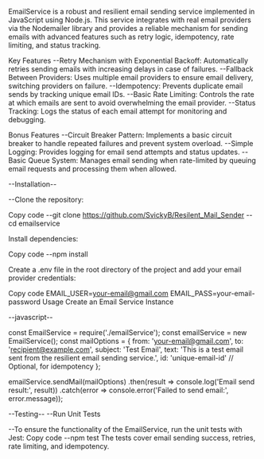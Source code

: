 EmailService is a robust and resilient email sending service implemented in JavaScript using Node.js. This service integrates with real email providers via the Nodemailer library and provides a reliable mechanism for sending emails with advanced features such as retry logic, idempotency, rate limiting, and status tracking.

Key Features
--Retry Mechanism with Exponential Backoff: Automatically retries sending emails with increasing delays in case of failures.
--Fallback Between Providers: Uses multiple email providers to ensure email delivery, switching providers on failure.
--Idempotency: Prevents duplicate email sends by tracking unique email IDs.
--Basic Rate Limiting: Controls the rate at which emails are sent to avoid overwhelming the email provider.
--Status Tracking: Logs the status of each email attempt for monitoring and debugging.

Bonus Features
--Circuit Breaker Pattern: Implements a basic circuit breaker to handle repeated failures and prevent system overload.
--Simple Logging: Provides logging for email send attempts and status updates.
--Basic Queue System: Manages email sending when rate-limited by queuing email requests and processing them when allowed.

--Installation--

--Clone the repository:

Copy code
--git clone https://github.com/SvickyB/Resilent_Mail_Sender
--cd emailservice

Install dependencies:

Copy code
--npm install

Create a .env file in the root directory of the project and add your email provider credentials:

Copy code
EMAIL_USER=your-email@gmail.com
EMAIL_PASS=your-email-password
Usage
Create an Email Service Instance

--javascript--

const EmailService = require('./emailService');
const emailService = new EmailService();
const mailOptions = {
  from: 'your-email@gmail.com',
  to: 'recipient@example.com',
  subject: 'Test Email',
  text: 'This is a test email sent from the resilient email sending service.',
  id: 'unique-email-id' // Optional, for idempotency
};

emailService.sendMail(mailOptions)
  .then(result => console.log('Email send result:', result))
  .catch(error => console.error('Failed to send email:', error.message));

--Testing--
--Run Unit Tests

--To ensure the functionality of the EmailService, run the unit tests with Jest:
Copy code
--npm test
The tests cover email sending success, retries, rate limiting, and idempotency.
